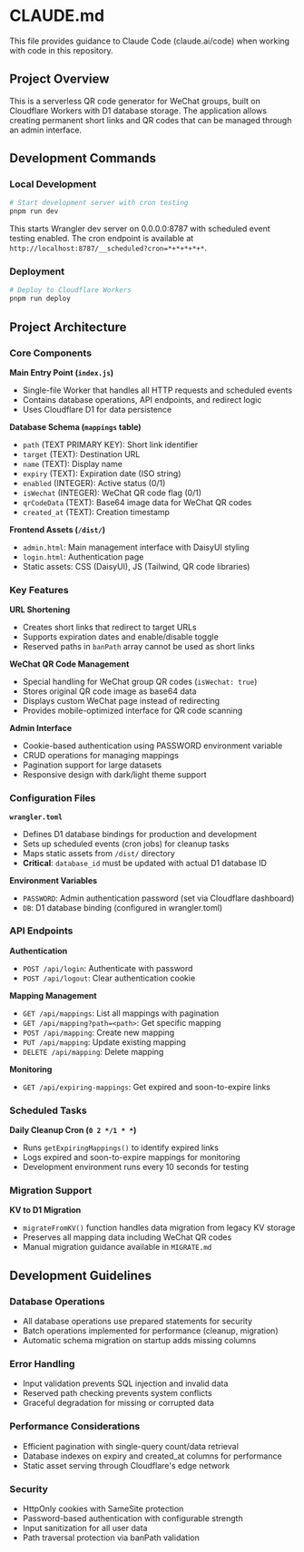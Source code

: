 # CLAUDE.md

This file provides guidance to Claude Code (claude.ai/code) when working with code in this repository.

## Project Overview

This is a serverless QR code generator for WeChat groups, built on Cloudflare Workers with D1 database storage. The application allows creating permanent short links and QR codes that can be managed through an admin interface.

## Development Commands

### Local Development
```bash
# Start development server with cron testing
pnpm run dev
```
This starts Wrangler dev server on 0.0.0.0:8787 with scheduled event testing enabled. The cron endpoint is available at `http://localhost:8787/__scheduled?cron=*+*+*+*+*`.

### Deployment
```bash
# Deploy to Cloudflare Workers
pnpm run deploy
```

## Project Architecture

### Core Components

**Main Entry Point (`index.js`)**
- Single-file Worker that handles all HTTP requests and scheduled events
- Contains database operations, API endpoints, and redirect logic
- Uses Cloudflare D1 for data persistence

**Database Schema (`mappings` table)**
- `path` (TEXT PRIMARY KEY): Short link identifier
- `target` (TEXT): Destination URL
- `name` (TEXT): Display name
- `expiry` (TEXT): Expiration date (ISO string)
- `enabled` (INTEGER): Active status (0/1)
- `isWechat` (INTEGER): WeChat QR code flag (0/1)
- `qrCodeData` (TEXT): Base64 image data for WeChat QR codes
- `created_at` (TEXT): Creation timestamp

**Frontend Assets (`/dist/`)**
- `admin.html`: Main management interface with DaisyUI styling
- `login.html`: Authentication page
- Static assets: CSS (DaisyUI), JS (Tailwind, QR code libraries)

### Key Features

**URL Shortening**
- Creates short links that redirect to target URLs
- Supports expiration dates and enable/disable toggle
- Reserved paths in `banPath` array cannot be used as short links

**WeChat QR Code Management** 
- Special handling for WeChat group QR codes (`isWechat: true`)
- Stores original QR code image as base64 data
- Displays custom WeChat page instead of redirecting
- Provides mobile-optimized interface for QR code scanning

**Admin Interface**
- Cookie-based authentication using PASSWORD environment variable
- CRUD operations for managing mappings
- Pagination support for large datasets
- Responsive design with dark/light theme support

### Configuration Files

**`wrangler.toml`**
- Defines D1 database bindings for production and development
- Sets up scheduled events (cron jobs) for cleanup tasks
- Maps static assets from `/dist/` directory
- **Critical**: `database_id` must be updated with actual D1 database ID

**Environment Variables**
- `PASSWORD`: Admin authentication password (set via Cloudflare dashboard)
- `DB`: D1 database binding (configured in wrangler.toml)

### API Endpoints

**Authentication**
- `POST /api/login`: Authenticate with password
- `POST /api/logout`: Clear authentication cookie

**Mapping Management** 
- `GET /api/mappings`: List all mappings with pagination
- `GET /api/mapping?path=<path>`: Get specific mapping
- `POST /api/mapping`: Create new mapping
- `PUT /api/mapping`: Update existing mapping  
- `DELETE /api/mapping`: Delete mapping

**Monitoring**
- `GET /api/expiring-mappings`: Get expired and soon-to-expire links

### Scheduled Tasks

**Daily Cleanup Cron (`0 2 */1 * *`)**
- Runs `getExpiringMappings()` to identify expired links
- Logs expired and soon-to-expire mappings for monitoring
- Development environment runs every 10 seconds for testing

### Migration Support

**KV to D1 Migration**
- `migrateFromKV()` function handles data migration from legacy KV storage
- Preserves all mapping data including WeChat QR codes
- Manual migration guidance available in `MIGRATE.md`

## Development Guidelines

### Database Operations
- All database operations use prepared statements for security
- Batch operations implemented for performance (cleanup, migration)
- Automatic schema migration on startup adds missing columns

### Error Handling
- Input validation prevents SQL injection and invalid data
- Reserved path checking prevents system conflicts
- Graceful degradation for missing or corrupted data

### Performance Considerations
- Efficient pagination with single-query count/data retrieval
- Database indexes on expiry and created_at columns for performance
- Static asset serving through Cloudflare's edge network

### Security
- HttpOnly cookies with SameSite protection
- Password-based authentication with configurable strength
- Input sanitization for all user data
- Path traversal protection via banPath validation